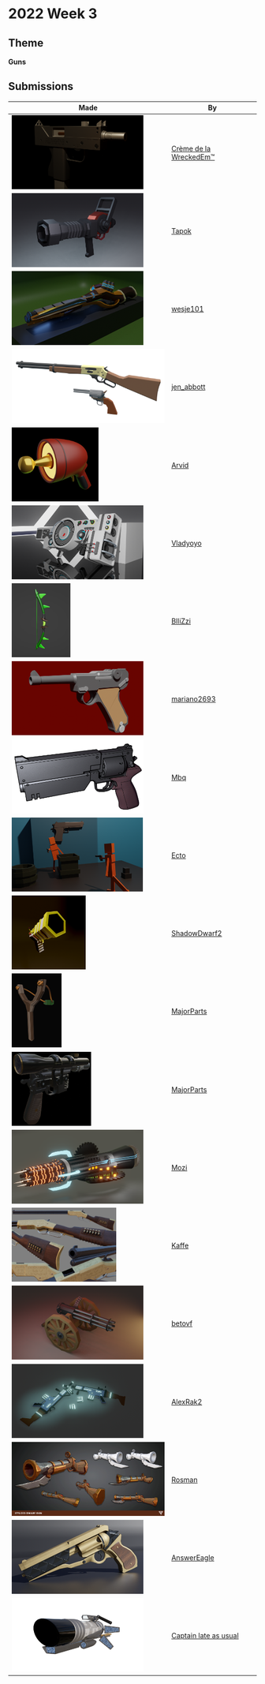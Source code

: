 # 2022 Week 3


## Theme

**Guns**


## Submissions

| Made | By |
|------|----|
| <img src="./WreckedEm/m11.png" height="150" /> | [Crème de la WreckedEm™](./WreckedEm/) |
| <img src="././Tapok/37b7704270745877.png" height="150" /> | [Tapok](./Tapok/) |
| <img src="././wesje101/SteampunkGun.png" height="150" /> | [wesje101](./wesje101/) |
| <img src="././jen_abbott/jen-abbott-rifle-revolver.png" height="150" /> | [jen_abbott](./jen_abbott/) |
| <img src="././Arvid/ewj-gun.png" height="150" /> | [Arvid](./Arvid/) |
| <img src="././Vladyoyo/dubstep_gun.png" height="150" /> | [Vladyoyo](./Vladyoyo/) |
| <img src="././BlliZzi/Guns_Bow.png" height="150" /> | [BlliZzi](./BlliZzi/) |
| <img src="././mariano2693/luger.png" height="150" /> | [mariano2693](./mariano2693/) |
| <img src="././Mbq/mbq_gun_35.png" height="150" /> | [Mbq](./Mbq/) |
| <img src="././Ecto/unknown.png" height="150" /> | [Ecto](./Ecto/) |
| <img src="././ShadowDwarf2/Pistool.png" height="150" /> | [ShadowDwarf2](./ShadowDwarf2/) |
| <img src="././MajorParts/unknown.png" height="150" /> | [MajorParts](./MajorParts/) |
| <img src="././MajorParts/hanblaster.png" height="150" /> | [MajorParts](./MajorParts/) |
| <img src="././Mozi/Gun.png" height="150" /> | [Mozi](./Mozi/) |
| <img src="././Kaffe/henry_rifle_compiled.png" height="150" /> | [Kaffe](./Kaffe/) |
| <img src="././betovf/gatling-gun.png" height="150" /> | [betovf](./betovf/) |
| <img src="././AlexRak2/untitled.png" height="150" /> | [AlexRak2](./AlexRak2/) |
| <img src="././Rosman/gun.png" height="150" /> | [Rosman](./Rosman/) |
| <img src="././AnswerEagle/Revolver.png" height="150" /> | [AnswerEagle](./AnswerEagle/) |
| <img src="././Captain/untitled.png" height="150" /> | [Captain late as usual](./Captain/) |
